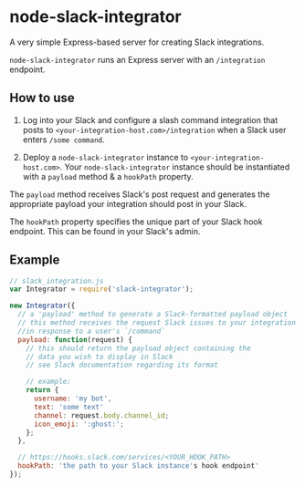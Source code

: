 # node-slack-integrator

A very simple Express-based server for creating Slack integrations.

`node-slack-integrator` runs an Express server with an `/integration` endpoint.

## How to use

1. Log into your Slack and configure a slash command integration that posts to `<your-integration-host.com>/integration` when a Slack user enters `/some command`.

2. Deploy a `node-slack-integrator` instance to `<your-integration-host.com>`. Your `node-slack-integrator` instance should be instantiated with a `payload` method & a `hookPath` property.

The `payload` method receives Slack's post request and generates the appropriate payload your integration should post in your Slack.

The `hookPath` property specifies the unique part of your Slack hook endpoint. This can be found in your Slack's admin.

## Example

```javascript
// slack_integration.js
var Integrator = require('slack-integrator');

new Integrator({
  // a 'payload' method to generate a Slack-formatted payload object
  // this method receives the request Slack issues to your integration
  //in response to a user's `/command`
  payload: function(request) {
    // this should return the payload object containing the
    // data you wish to display in Slack
    // see Slack documentation regarding its format

    // example:
    return {
      username: 'my bot',
      text: 'some text'
      channel: request.body.channel_id;
      icon_emoji: ':ghost:';
    };
  },

  // https://hooks.slack.com/services/<YOUR_HOOK_PATH>
  hookPath: 'the path to your Slack instance's hook endpoint'
});
```
